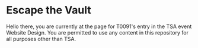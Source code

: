 # Escape the Vault
Hello there, you are currently at the page for T0091's entry in the TSA event Website Design. You are permitted to use any content in this repository for all purposes other than TSA.
